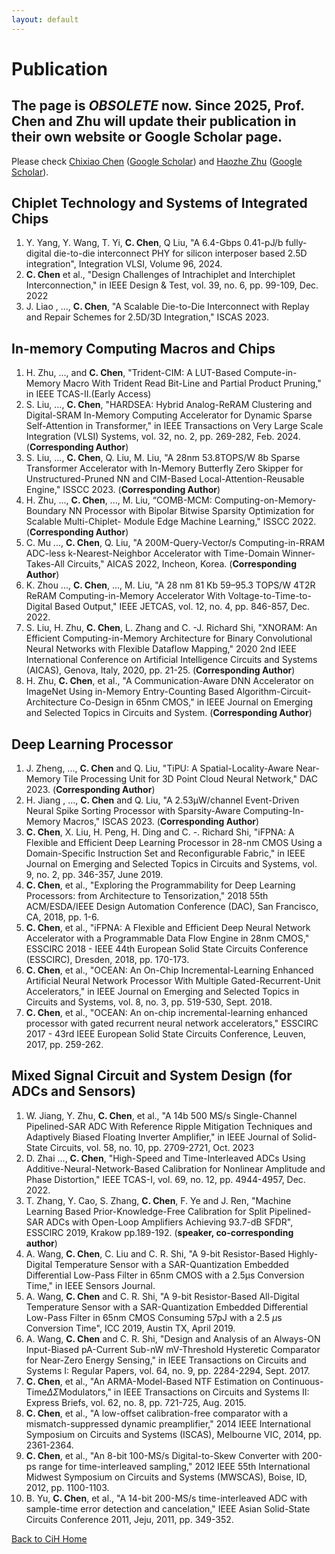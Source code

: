 ```yaml
---
layout: default
---
```


# Publication 
## The page is _OBSOLETE_ now. Since 2025, Prof. Chen and Zhu will update their publication in their own website or Google Scholar page. 

Please check [Chixiao Chen](./cxchen.md) ([Google Scholar](https://scholar.google.com/citations?hl=zh-CN&user=_5iggGMAAAAJ)) and [Haozhe Zhu](https://zhutmost.com/publication) ([Google Scholar](https://scholar.google.com/citations?user=L9U6i6YAAAAJ)). 

## Chiplet Technology and Systems of Integrated Chips
1. Y. Yang, Y. Wang, T. Yi, **C. Chen**, Q Liu, "A 6.4-Gbps 0.41-pJ/b fully-digital die-to-die interconnect PHY for silicon interposer based 2.5D integration", Integration VLSI, Volume 96, 2024.
1. **C. Chen** et al., "Design Challenges of Intrachiplet and Interchiplet Interconnection," in IEEE Design & Test, vol. 39, no. 6, pp. 99-109, Dec. 2022
1. J. Liao , ..., **C. Chen**, "A Scalable Die-to-Die Interconnect with Replay and Repair Schemes for 2.5D/3D Integration," ISCAS 2023.


## In-memory Computing Macros and Chips

1. H. Zhu, ..., and **C. Chen**, "Trident-CIM: A LUT-Based Compute-in-Memory Macro With Trident Read Bit-Line and Partial Product Pruning," in IEEE TCAS-II.(Early Access) 
1. S. Liu, ..., **C. Chen**, "HARDSEA: Hybrid Analog-ReRAM Clustering and Digital-SRAM In-Memory Computing Accelerator for Dynamic Sparse Self-Attention in Transformer," in IEEE Transactions on Very Large Scale Integration (VLSI) Systems, vol. 32, no. 2, pp. 269-282, Feb. 2024. (**Corresponding Author**)
2.  S. Liu,  ..., **C. Chen**, Q. Liu, M. Liu, "A 28nm 53.8TOPS/W 8b Sparse Transformer Accelerator with In-Memory Butterfly Zero Skipper for Unstructured-Pruned NN and CIM-Based Local-Attention-Reusable Engine," ISSCC 2023. (**Corresponding Author**)
3. H. Zhu, ..., **C. Chen**, ..., M. Liu, “COMB-MCM: Computing-on-Memory-Boundary NN Processor with Bipolar Bitwise Sparsity Optimization for Scalable Multi-Chiplet- Module Edge Machine Learning," ISSCC 2022. (**Corresponding Author**)
4. C. Mu ..., **C. Chen**, Q. Liu, "A 200M-Query-Vector/s Computing-in-RRAM ADC-less k-Nearest-Neighbor Accelerator with Time-Domain Winner-Takes-All Circuits," AICAS 2022, Incheon, Korea. (**Corresponding Author**)
5. K. Zhou ..., **C. Chen**, ..., M. Liu, "A 28 nm 81 Kb 59–95.3 TOPS/W 4T2R ReRAM Computing-in-Memory Accelerator With Voltage-to-Time-to-Digital Based Output," IEEE JETCAS, vol. 12, no. 4, pp. 846-857, Dec. 2022.
6. S. Liu, H. Zhu, **C. Chen**, L. Zhang and C. -J. Richard Shi, "XNORAM: An Efficient Computing-in-Memory Architecture for Binary Convolutional Neural Networks with Flexible Dataflow Mapping," 2020 2nd IEEE International Conference on Artificial Intelligence Circuits and Systems (AICAS), Genova, Italy, 2020, pp. 21-25. (**Corresponding Author**)
7. H. Zhu, **C. Chen**, et al., "A Communication-Aware DNN Accelerator on ImageNet Using in-Memory Entry-Counting Based Algorithm-Circuit-Architecture Co-Design in 65nm CMOS," in IEEE Journal on Emerging and Selected Topics in Circuits and System. (**Corresponding Author**)
 
## Deep Learning Processor

1. J. Zheng, ..., **C. Chen** and Q. Liu, "TiPU: A Spatial-Locality-Aware Near-Memory Tile Processing Unit for 3D Point Cloud Neural Network," DAC 2023. (**Corresponding Author**)
2. H. Jiang , ..., **C. Chen** and Q. Liu, "A  2.53μW/channel  Event-Driven Neural Spike Sorting Processor with Sparsity-Aware Computing-In-Memory Macros," ISCAS 2023. (**Corresponding Author**)
3.  **C. Chen**, X. Liu, H. Peng, H. Ding and C. -. Richard Shi, "iFPNA: A Flexible and Efficient Deep Learning Processor in 28-nm CMOS Using a Domain-Specific Instruction Set and Reconfigurable Fabric," in IEEE Journal on Emerging and Selected Topics in Circuits and Systems, vol. 9, no. 2, pp. 346-357, June 2019.
4.  **C. Chen**, et al., "Exploring the Programmability for Deep Learning Processors: from Architecture to Tensorization," 2018 55th ACM/ESDA/IEEE Design Automation Conference (DAC), San Francisco, CA, 2018, pp. 1-6.
5.  **C. Chen**, et al., "iFPNA: A Flexible and Efficient Deep Neural Network Accelerator with a Programmable Data Flow Engine in 28nm CMOS," ESSCIRC 2018 - IEEE 44th European Solid State Circuits Conference (ESSCIRC), Dresden, 2018, pp. 170-173.
1. **C. Chen**, et al., "OCEAN: An On-Chip Incremental-Learning Enhanced Artificial Neural Network Processor With Multiple Gated-Recurrent-Unit Accelerators," in IEEE Journal on Emerging and Selected Topics in Circuits and Systems, vol. 8, no. 3, pp. 519-530, Sept. 2018.
1. **C. Chen**, et al., "OCEAN: An on-chip incremental-learning enhanced processor with gated recurrent neural network accelerators," ESSCIRC 2017 - 43rd IEEE European Solid State Circuits Conference, Leuven, 2017, pp. 259-262.


## Mixed Signal Circuit and System Design (for ADCs and Sensors)

1. W. Jiang, Y. Zhu, **C. Chen**, et al., "A 14b 500 MS/s Single-Channel Pipelined-SAR ADC With Reference Ripple Mitigation Techniques and Adaptively Biased Floating Inverter Amplifier," in IEEE Journal of Solid-State Circuits, vol. 58, no. 10, pp. 2709-2721, Oct. 2023
1. D. Zhai ..., **C. Chen**, "High-Speed and Time-Interleaved ADCs Using Additive-Neural-Network-Based Calibration for Nonlinear Amplitude and Phase Distortion," IEEE TCAS-I, vol. 69, no. 12, pp. 4944-4957, Dec. 2022.
1. T. Zhang, Y. Cao, S. Zhang, **C. Chen**, F. Ye and J. Ren, "Machine Learning Based Prior-Knowledge-Free Calibration for Split Pipelined-SAR ADCs with Open-Loop Amplifiers Achieving 93.7-dB SFDR",  ESSCIRC 2019, Krakow pp.189-192. (**speaker, co-corresponding author**)
1. A. Wang, **C. Chen**, C. Liu and C. R. Shi, "A 9-bit Resistor-Based Highly-Digital Temperature Sensor with a SAR-Quantization Embedded Differential Low-Pass Filter in 65nm CMOS with a 2.5μs Conversion Time," in IEEE Sensors Journal.
1. A. Wang, **C. Chen** and C. R. Shi, "A 9-bit Resistor-Based All-Digital Temperature Sensor with a SAR-Quantization Embedded Differential Low-Pass Filter in 65nm CMOS Consuming 57pJ with a 2.5 $\mu$s Conversion Time",  ICC 2019, Austin TX, April 2019. 
1. A. Wang, **C. Chen** and C. R. Shi, "Design and Analysis of an Always-ON Input-Biased pA-Current Sub-nW mV-Threshold Hysteretic Comparator for Near-Zero Energy Sensing," in IEEE Transactions on Circuits and Systems I: Regular Papers, vol. 64, no. 9, pp. 2284-2294, Sept. 2017.
1. **C. Chen**, et al., "An ARMA-Model-Based NTF Estimation on Continuous-Time$\Delta\Sigma$Modulators," in IEEE Transactions on Circuits and Systems II: Express Briefs, vol. 62, no. 8, pp. 721-725, Aug. 2015.
1. **C. Chen**, et al., "A low-offset calibration-free comparator with a mismatch-suppressed dynamic preamplifier," 2014 IEEE International Symposium on Circuits and Systems (ISCAS), Melbourne VIC, 2014, pp. 2361-2364.
1. **C. Chen**, et al., "An 8-bit 100-MS/s Digital-to-Skew Converter with 200-ps range for time-interleaved sampling," 2012 IEEE 55th International Midwest Symposium on Circuits and Systems (MWSCAS), Boise, ID, 2012, pp. 1100-1103.
1. B. Yu, **C. Chen**, et al., "A 14-bit 200-MS/s time-interleaved ADC with sample-time error detection and cancelation," IEEE Asian Solid-State Circuits Conference 2011, Jeju, 2011, pp. 349-352.




[Back to CiH Home](./)

